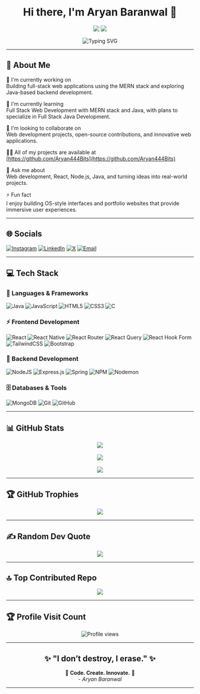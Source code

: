 <h1 align="center">Hi there, I'm Aryan Baranwal 👋</h1>

<p align="center">
  <img src="https://img.shields.io/badge/Full%20Stack%20Developer-%2300C4CC.svg?style=for-the-badge&logo=visual-studio-code&logoColor=white" />
  <img src="https://img.shields.io/badge/Java%20Enthusiast-%23FF6B6B.svg?style=for-the-badge&logo=java&logoColor=white" />
</p>

<div align="center">
  <img src="https://readme-typing-svg.demolab.com?font=Fira+Code&weight=600&size=22&duration=4000&pause=1000&color=2F80ED&center=true&vCenter=true&width=435&lines=Full+Stack+Web+Developer;MERN+Stack+Enthusiast;Java+Developer;UI%2FUX+Designer" alt="Typing SVG" />
</div>

---

## 💫 About Me

🔭 I'm currently working on  
Building full-stack web applications using the MERN stack and exploring Java-based backend development.

🌱 I'm currently learning  
Full Stack Web Development with MERN stack and Java, with plans to specialize in Full Stack Java Development.

🤝 I'm looking to collaborate on  
Web development projects, open-source contributions, and innovative web applications.

👨‍💻 All of my projects are available at  
[https://github.com/Aryan444Bits](https://github.com/Aryan444Bits)

💬 Ask me about  
Web development, React, Node.js, Java, and turning ideas into real-world projects.

⚡ Fun fact  
I enjoy building OS-style interfaces and portfolio websites that provide immersive user experiences.

---

## 🌐 Socials

[![Instagram](https://img.shields.io/badge/Instagram-%23E4405F.svg?logo=Instagram&logoColor=white)](https://instagram.com/rn.brw555) 
[![LinkedIn](https://img.shields.io/badge/LinkedIn-%230077B5.svg?logo=linkedin&logoColor=white)](https://linkedin.com/in/aryan-baranwal-12a1b8301) 
[![X](https://img.shields.io/badge/X-black.svg?logo=X&logoColor=white)](https://x.com/rn_brw555) 
[![Email](https://img.shields.io/badge/Email-D14836?logo=gmail&logoColor=white)](mailto:branwalaryan71@gmail.com)

---

## 💻 Tech Stack

### 🚀 Languages & Frameworks
![Java](https://img.shields.io/badge/java-%23ED8B00.svg?style=for-the-badge&logo=openjdk&logoColor=white) 
![JavaScript](https://img.shields.io/badge/javascript-%23323330.svg?style=for-the-badge&logo=javascript&logoColor=%23F7DF1E) 
![HTML5](https://img.shields.io/badge/html5-%23E34F26.svg?style=for-the-badge&logo=html5&logoColor=white) 
![CSS3](https://img.shields.io/badge/css3-%231572B6.svg?style=for-the-badge&logo=css3&logoColor=white) 
![C](https://img.shields.io/badge/c-%2300599C.svg?style=for-the-badge&logo=c&logoColor=white)

### ⚡ Frontend Development
![React](https://img.shields.io/badge/react-%2320232a.svg?style=for-the-badge&logo=react&logoColor=%2361DAFB) 
![React Native](https://img.shields.io/badge/react_native-%2320232a.svg?style=for-the-badge&logo=react&logoColor=%2361DAFB) 
![React Router](https://img.shields.io/badge/React_Router-CA4245?style=for-the-badge&logo=react-router&logoColor=white) 
![React Query](https://img.shields.io/badge/-React%20Query-FF4154?style=for-the-badge&logo=react%20query&logoColor=white) 
![React Hook Form](https://img.shields.io/badge/React%20Hook%20Form-%23EC5990.svg?style=for-the-badge&logo=reacthookform&logoColor=white) 
![TailwindCSS](https://img.shields.io/badge/tailwindcss-%2338B2AC.svg?style=for-the-badge&logo=tailwind-css&logoColor=white) 
![Bootstrap](https://img.shields.io/badge/bootstrap-%238511FA.svg?style=for-the-badge&logo=bootstrap&logoColor=white)

### 🔧 Backend Development
![NodeJS](https://img.shields.io/badge/node.js-6DA55F?style=for-the-badge&logo=node.js&logoColor=white) 
![Express.js](https://img.shields.io/badge/express.js-%23404d59.svg?style=for-the-badge&logo=express&logoColor=%2361DAFB) 
![Spring](https://img.shields.io/badge/spring-%236DB33F.svg?style=for-the-badge&logo=spring&logoColor=white) 
![NPM](https://img.shields.io/badge/NPM-%23CB3837.svg?style=for-the-badge&logo=npm&logoColor=white) 
![Nodemon](https://img.shields.io/badge/NODEMON-%23323330.svg?style=for-the-badge&logo=nodemon&logoColor=%BBDEAD)

### 🗄️ Databases & Tools
![MongoDB](https://img.shields.io/badge/MongoDB-%234ea94b.svg?style=for-the-badge&logo=mongodb&logoColor=white) 
![Git](https://img.shields.io/badge/git-%23F05033.svg?style=for-the-badge&logo=git&logoColor=white) 
![GitHub](https://img.shields.io/badge/github-%23121011.svg?style=for-the-badge&logo=github&logoColor=white)

---

## 📊 GitHub Stats

<p align="center">
  <img src="https://github-readme-stats.vercel.app/api?username=Aryan444Bits&theme=radical&hide_border=false&include_all_commits=false&count_private=false" />
  <br/><br/>
  <img src="https://github-readme-streak-stats.herokuapp.com/?user=Aryan444Bits&theme=radical&hide_border=false" />
  <br/><br/>
  <img src="https://github-readme-stats.vercel.app/api/top-langs/?username=Aryan444Bits&theme=radical&hide_border=false&include_all_commits=false&count_private=false&layout=compact" />
</p>

---

## 🏆 GitHub Trophies

<p align="center">
  <img src="https://github-profile-trophy.vercel.app/?username=Aryan444Bits&theme=radical&no-frame=false&no-bg=true&margin-w=4" />
</p>

---

## ✍️ Random Dev Quote

<p align="center">
  <img src="https://quotes-github-readme.vercel.app/api?type=horizontal&theme=radical" />
</p>

---

## 🔝 Top Contributed Repo

<p align="center">
  <img src="https://github-contributor-stats.vercel.app/api?username=Aryan444Bits&limit=5&theme=radical&combine_all_yearly_contributions=true" />
</p>

---

## 🏆 Profile Visit Count

<p align="center">
  <img src="https://komarev.com/ghpvc/?username=Aryan444Bits&label=Profile%20Views&color=0e75b6&style=for-the-badge" alt="Profile views"/>
</p>

---

<h2 align="center">✨ "I don’t destroy, I erase." ✨</h2>

<p align="center">
  🌟 <b>Code. Create. Innovate.</b> 🌟 <br>
  <i>- Aryan Baranwal</i>
</p>

---
